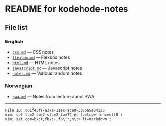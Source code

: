 # README for kodehode-notes

## File list

### English

  - [`css.md`](css.md) — CSS notes
  - [`flexbox.md`](flexbox.md) — Flexbox notes
  - [`html.md`](html.md) — HTML notes
  - [`javascript.md`](javascript.md) — Javascript notes
  - [`notes.md`](notes.md) — Various random notes

### Norwegian

  - [`pwa.md`](pwa.md) — Notes from lecture about PWA

----

    File ID: c61f43f2-a37a-11ec-ace0-3336a5e04136
    vim: set ts=2 sw=2 sts=2 tw=72 et fo=tcqw fenc=utf8 :
    vim: set com=b\:#,fb\:-,fb\:*,n\:> ft=markdown :
